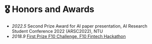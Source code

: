 # 🎖 Honors and Awards
- *2022.5* Second Prize Award for AI paper presentation, AI Research Student Conference 2022 (ARSC2022), NTU
- *2018.9* [First Prize F10 Challenge, F10 Fintech Hackathon ](https://fintechnews.sg/24355/fintech/f10-hackathon-using-the-synergies-between-the-swiss-and-asian-ecosystems/)
